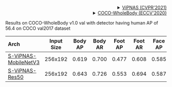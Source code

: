 <!-- [ALGORITHM] -->

<details>
<summary align="right"><a href="https://arxiv.org/abs/2105.10154">ViPNAS (CVPR'2021)</a></summary>

```bibtex
@article{xu2021vipnas,
  title={ViPNAS: Efficient Video Pose Estimation via Neural Architecture Search},
  author={Xu, Lumin and Guan, Yingda and Jin, Sheng and Liu, Wentao and Qian, Chen and Luo, Ping and Ouyang, Wanli and Wang, Xiaogang},
  booktitle={Proceedings of the IEEE conference on computer vision and pattern recognition},
  year={2021}
}
```

</details>

<!-- [DATASET] -->

<details>
<summary align="right"><a href="https://link.springer.com/chapter/10.1007/978-3-030-58545-7_12">COCO-WholeBody (ECCV'2020)</a></summary>

```bibtex
@inproceedings{jin2020whole,
  title={Whole-Body Human Pose Estimation in the Wild},
  author={Jin, Sheng and Xu, Lumin and Xu, Jin and Wang, Can and Liu, Wentao and Qian, Chen and Ouyang, Wanli and Luo, Ping},
  booktitle={Proceedings of the European Conference on Computer Vision (ECCV)},
  year={2020}
}
```

</details>

Results on COCO-WholeBody v1.0 val with detector having human AP of 56.4 on COCO val2017 dataset

| Arch                                    | Input Size | Body AP | Body AR | Foot AP | Foot AR | Face AP | Face AR | Hand AP | Hand AR | Whole AP | Whole AR |                   ckpt                   |                   log                   |
| :-------------------------------------- | :--------: | :-----: | :-----: | :-----: | :-----: | :-----: | :-----: | :-----: | :-----: | :------: | :------: | :--------------------------------------: | :-------------------------------------: |
| [S-ViPNAS-MobileNetV3](/configs/wholebody_2d_keypoint/topdown_heatmap/coco-wholebody/td-hm_vipnas-mbv3_8xb64-210e_coco-wholebody-256x192.py) |  256x192   |  0.619  |  0.700  |  0.477  |  0.608  |  0.585  |  0.689  |  0.386  |  0.505  |  0.473   |  0.578   | [ckpt](https://download.openmmlab.com/mmpose/top_down/vipnas/vipnas_mbv3_coco_wholebody_256x192-0fee581a_20211205.pth) | [log](https://download.openmmlab.com/mmpose/top_down/vipnas/vipnas_mbv3_coco_wholebody_256x192_20211205.log.json) |
| [S-ViPNAS-Res50](/configs/wholebody_2d_keypoint/topdown_heatmap/coco-wholebody/td-hm_vipnas-res50_8xb64-210e_coco-wholebody-256x192.py) |  256x192   |  0.643  |  0.726  |  0.553  |  0.694  |  0.587  |  0.698  |  0.410  |  0.529  |  0.495   |  0.607   | [ckpt](https://download.openmmlab.com/mmpose/top_down/vipnas/vipnas_res50_wholebody_256x192-49e1c3a4_20211112.pth) | [log](https://download.openmmlab.com/mmpose/top_down/vipnas/vipnas_res50_wholebody_256x192_20211112.log.json) |
